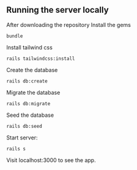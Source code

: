 ## Running the server locally

After downloading the repository
Install the gems

```
bundle
```

Install tailwind css

```
rails tailwindcss:install
```

Create the database

```
rails db:create
```

Migrate the database

```
rails db:migrate
```

Seed the database

```
rails db:seed
```

Start server:

```
rails s
```

Visit localhost:3000 to see the app.